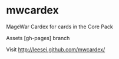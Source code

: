 mwcardex
========

MageWar Cardex for cards in the Core Pack

Assets [gh-pages] branch

Visit http://leesei.github.com/mwcardex/
